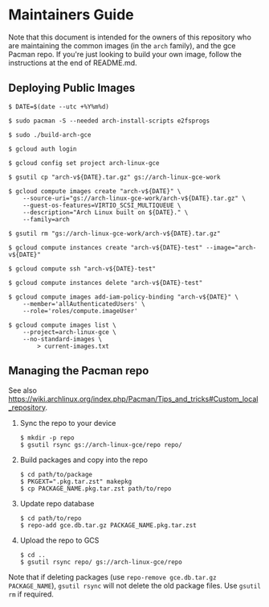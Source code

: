 # Maintainers Guide

Note that this document is intended for the owners of this repository who are
maintaining the common images (in the `arch` family), and the gce Pacman repo.
If you're just looking to build your own image, follow the instructions at the
end of README.md.

## Deploying Public Images

```console
$ DATE=$(date --utc +%Y%m%d)

$ sudo pacman -S --needed arch-install-scripts e2fsprogs

$ sudo ./build-arch-gce

$ gcloud auth login

$ gcloud config set project arch-linux-gce

$ gsutil cp "arch-v${DATE}.tar.gz" gs://arch-linux-gce-work

$ gcloud compute images create "arch-v${DATE}" \
    --source-uri="gs://arch-linux-gce-work/arch-v${DATE}.tar.gz" \
    --guest-os-features=VIRTIO_SCSI_MULTIQUEUE \
    --description="Arch Linux built on ${DATE}." \
    --family=arch

$ gsutil rm "gs://arch-linux-gce-work/arch-v${DATE}.tar.gz"

$ gcloud compute instances create "arch-v${DATE}-test" --image="arch-v${DATE}"

$ gcloud compute ssh "arch-v${DATE}-test"

$ gcloud compute instances delete "arch-v${DATE}-test"

$ gcloud compute images add-iam-policy-binding "arch-v${DATE}" \
    --member='allAuthenticatedUsers' \
    --role='roles/compute.imageUser'

$ gcloud compute images list \
    --project=arch-linux-gce \
    --no-standard-images \
        > current-images.txt
```

## Managing the Pacman repo

See also
https://wiki.archlinux.org/index.php/Pacman/Tips_and_tricks#Custom_local_repository.

1.  Sync the repo to your device

    ```console
    $ mkdir -p repo
    $ gsutil rsync gs://arch-linux-gce/repo repo/
    ```

2.  Build packages and copy into the repo

    ```console
    $ cd path/to/package
    $ PKGEXT=".pkg.tar.zst" makepkg
    $ cp PACKAGE_NAME.pkg.tar.zst path/to/repo
    ```

3.  Update repo database

    ```console
    $ cd path/to/repo
    $ repo-add gce.db.tar.gz PACKAGE_NAME.pkg.tar.zst
    ```

4.  Upload the repo to GCS

    ```console
    $ cd ..
    $ gsutil rsync repo/ gs://arch-linux-gce/repo
    ```

Note that if deleting packages (use `repo-remove gce.db.tar.gz PACKAGE_NAME`),
`gsutil rsync` will not delete the old package files. Use `gsutil rm` if
required.
